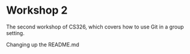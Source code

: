 # Workshop 2

The second workshop of CS326, which covers how to use Git in a group setting.

Changing up the README.md
